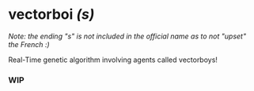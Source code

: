 # vectorboi *(s)*
*Note: the ending "s" is not included in the official name as to not "upset" the French :)*

Real-Time genetic algorithm involving agents called vectorboys!

### WIP